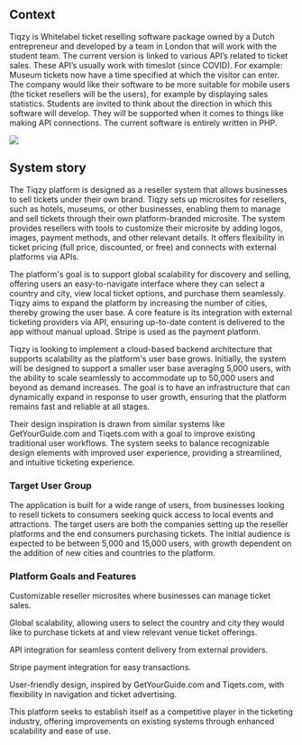 ## Context
Tiqzy is Whitelabel ticket reselling software package owned by a Dutch entrepreneur and developed by a team in London that will work with the student team. The current version is linked to various API’s related to ticket sales. These API’s usually work with timeslot (since COVID). For example: Museum tickets now have a time specified at which the visitor can enter.
The company would like their software to be more suitable for mobile users (the ticket resellers will be the users), for example by displaying sales statistics. Students are invited to think about the direction in which this software will develop. They will be supported when it comes to things like making API connections.
The current software is entirely written in PHP.

![](embed:Context-Diagram)

## System story

The Tiqzy platform is designed as a reseller system that allows businesses to sell tickets under their own brand. Tiqzy sets up microsites for resellers, such as hotels, museums, or other businesses, enabling them to manage and sell tickets through their own platform-branded microsite. The system provides resellers with tools to customize their microsite by adding logos, images, payment methods, and other relevant details. It offers flexibility in ticket pricing (full price, discounted, or free) and connects with external platforms via APIs.

The platform's goal is to support global scalability for discovery and selling, offering users an easy-to-navigate interface where they can select a country and city, view local ticket options, and purchase them seamlessly. Tiqzy aims to expand the platform by increasing the number of cities, thereby growing the user base. A core feature is its integration with external ticketing providers via API, ensuring up-to-date content is delivered to the app without manual upload. Stripe is used as the payment platform.

Tiqzy is looking to implement a cloud-based backend architecture that supports scalability as the platform's user base grows. Initially, the system will be designed to support a smaller user base averaging 5,000 users, with the ability to scale seamlessly to accommodate up to 50,000 users and beyond as demand increases. The goal is to have an infrastructure that can dynamically expand in response to user growth, ensuring that the platform remains fast and reliable at all stages.

Their design inspiration is drawn from similar systems like GetYourGuide.com and Tiqets.com with a goal to improve existing traditional user workflows. The system seeks to balance recognizable design elements with improved user experience, providing a streamlined, and intuitive ticketing experience.

### Target User Group

The application is built for a wide range of users, from businesses looking to resell tickets to consumers seeking quick access to local events and attractions. The target users are both the companies setting up the reseller platforms and the end consumers purchasing tickets. The initial audience is expected to be between 5,000 and 15,000 users, with growth dependent on the addition of new cities and countries to the platform.

### Platform Goals and Features

Customizable reseller microsites where businesses can manage ticket sales.

Global scalability, allowing users to select the country and city they would like to purchase tickets at and view relevant venue ticket offerings.

API integration for seamless content delivery from external providers.

Stripe payment integration for easy transactions.

User-friendly design, inspired by GetYourGuide.com and Tiqets.com, with flexibility in navigation and ticket advertising.

This platform seeks to establish itself as a competitive player in the ticketing industry, offering improvements on existing systems through enhanced scalability and ease of use.